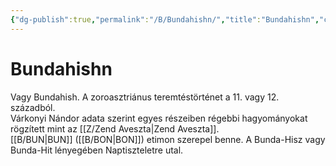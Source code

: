 ```yaml
---
{"dg-publish":true,"permalink":"/B/Bundahishn/","title":"Bundahishn","created":"2023-11-29T02:22","updated":"2024-02-02T01:36"}
---
```



# Bundahishn

Vagy Bundahish. A zoroasztriánus teremtéstörténet a 11. vagy 12. századból.  
Várkonyi Nándor adata szerint egyes részeiben régebbi hagyományokat rögzített mint az [[Z/Zend Aveszta\|Zend Aveszta]].  
[[B/BUN\|BUN]] ([[B/BON\|BON]]) etimon szerepel benne. A Bunda-Hisz vagy Bunda-Hit lényegében Naptiszteletre utal.  